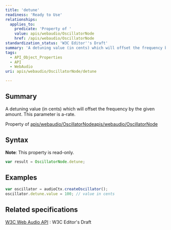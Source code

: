 ```yaml
---
title: 'detune'
readiness: 'Ready to Use'
relationships:
  applies_to:
    predicate: 'Property of '
    value: apis/webaudio/OscillatorNode
    href: /apis/webaudio/OscillatorNode
standardization_status: 'W3C Editor''s Draft'
summary: 'A detuning value (in cents) which will offset the frequency by the given amount. This parameter is a-rate.'
tags:
  - API_Object_Properties
  - API
  - WebAudio
uri: apis/webaudio/OscillatorNode/detune

---
```

## Summary

A detuning value (in cents) which will offset the frequency by the given amount. This parameter is a-rate.

Property of [apis/webaudio/OscillatorNode](/apis/webaudio/OscillatorNode)[apis/webaudio/OscillatorNode](/apis/webaudio/OscillatorNode)

## Syntax

**Note**: This property is read-only.

``` js
var result = OscillatorNode.detune;
```

## Examples

``` js
var oscillator = audioCtx.createOscillator();
oscillator.detune.value = 100; // value in cents
```

## Related specifications

[W3C Web Audio API](http://webaudio.github.io/web-audio-api/)
:   W3C Editor's Draft
